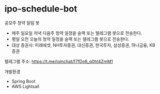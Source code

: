 # ipo-schedule-bot
공모주 청약 알림 봇

- 매주 일요일 저녁 다음주 청약 일정을 슬랙 또는 텔레그램 봇으로 전송한다.
- 평일 오전 오늘의 청약 일정을 슬랙 또는 텔레그램 봇으로 전송한다.
- 대상 증권사: 미래에셋, NH투자증권, 대신증권, 한국투자, 삼성증권, 하나금융, KB증권

텔레그램 주소: https://t.me/joinchat/f7fDo6_q0hI4ZmM1

 개발환경  
- Spring Boot
- AWS Lightsail

